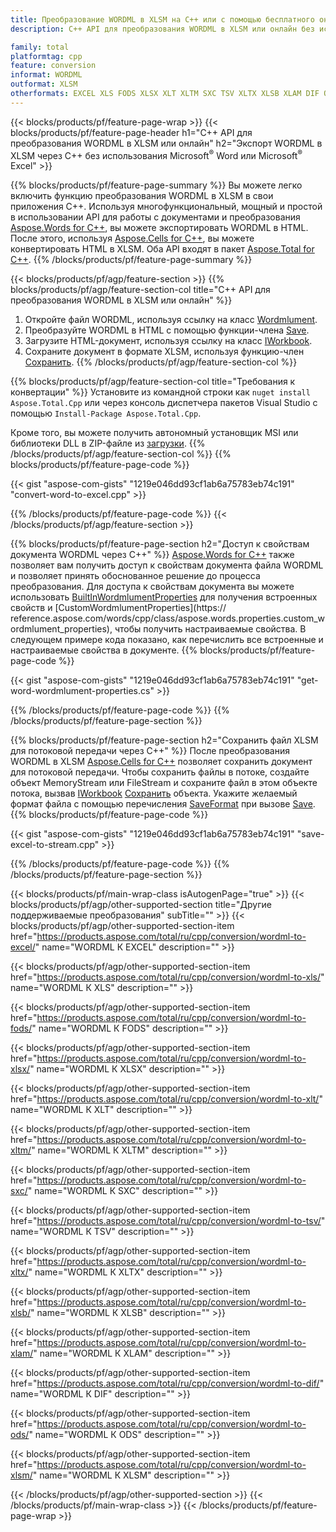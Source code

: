 ```yaml
---
title: Преобразование WORDML в XLSM на C++ или с помощью бесплатного онлайн-конвертера
description: C++ API для преобразования WORDML в XLSM или онлайн без использования Microsoft Word или Microsoft Excel или онлайн. Быстро протестируйте бесплатный онлайн-конвертер POT в CSV, прежде чем интегрировать код.

family: total
platformtag: cpp
feature: conversion
informat: WORDML
outformat: XLSM
otherformats: EXCEL XLS FODS XLSX XLT XLTM SXC TSV XLTX XLSB XLAM DIF ODS CSV
---
```

{{< blocks/products/pf/feature-page-wrap >}}
{{< blocks/products/pf/feature-page-header h1="C++ API для преобразования WORDML в XLSM или онлайн" h2="Экспорт WORDML в XLSM через C++ без использования Microsoft<sup>&reg;</sup> Word или Microsoft<sup>&reg;</sup> Excel" >}}

{{% blocks/products/pf/feature-page-summary %}}
Вы можете легко включить функцию преобразования WORDML в XLSM в свои приложения C++. Используя многофункциональный, мощный и простой в использовании API для работы с документами и преобразования [Aspose.Words for C++](https://products.aspose.com/words/cpp/), вы можете экспортировать WORDML в HTML. После этого, используя [Aspose.Cells for C++](https://products.aspose.com/cells/cpp/), вы можете конвертировать HTML в XLSM. Оба API входят в пакет [Aspose.Total for C++](https://products.aspose.com/total/cpp/). 
{{% /blocks/products/pf/feature-page-summary  %}}

{{< blocks/products/pf/agp/feature-section >}}
{{% blocks/products/pf/agp/feature-section-col title="C++ API для преобразования WORDML в XLSM или онлайн" %}}
1. Откройте файл WORDML, используя ссылку на класс [Wordmlument](https://reference.aspose.com/words/cpp/class/aspose.words.wordmlument).
2. Преобразуйте WORDML в HTML с помощью функции-члена [Save](https://reference.aspose.com/words/cpp/class/aspose.words.wordmlument#save_string_saveformat).
3. Загрузите HTML-документ, используя ссылку на класс [IWorkbook](https://reference.aspose.com/cells/cpp/class/aspose.cells.i_workbook).
4. Сохраните документ в формате XLSM, используя функцию-член [Сохранить](https://reference.aspose.com/cells/cpp/class/aspose.cells.i_workbook#a5dc7de23f7ceba76a05dc1d49f51502e).
{{% /blocks/products/pf/agp/feature-section-col %}}

{{% blocks/products/pf/agp/feature-section-col title="Требования к конвертации" %}}
Установите из командной строки как ```nuget install Aspose.Total.Cpp``` или через консоль диспетчера пакетов Visual Studio с помощью ```Install-Package Aspose.Total.Cpp```.

Кроме того, вы можете получить автономный установщик MSI или библиотеки DLL в ZIP-файле из [загрузки](https://releases.aspose.comtotal/cpp).
{{% /blocks/products/pf/agp/feature-section-col %}}
{{% blocks/products/pf/feature-page-code %}}

{{< gist "aspose-com-gists" "1219e046dd93cf1ab6a75783eb74c191" "convert-word-to-excel.cpp" >}}



{{% /blocks/products/pf/feature-page-code %}}
{{< /blocks/products/pf/agp/feature-section >}}

{{% blocks/products/pf/feature-page-section  h2="Доступ к свойствам документа WORDML через C++" %}}
[Aspose.Words for C++](https://products.aspose.com/words/cpp/) также позволяет вам получить доступ к свойствам документа файла WORDML и позволяет принять обоснованное решение до процесса преобразования. Для доступа к свойствам документа вы можете использовать [BuiltInWordmlumentProperties](https://reference.aspose.com/words/cpp/class/aspose.words.properties.built_in_wordmlument_properties) для получения встроенных свойств и [CustomWordmlumentProperties](https:// reference.aspose.com/words/cpp/class/aspose.words.properties.custom_wordmlument_properties), чтобы получить настраиваемые свойства. В следующем примере кода показано, как перечислить все встроенные и настраиваемые свойства в документе.
{{% blocks/products/pf/feature-page-code %}}

{{< gist "aspose-com-gists" "1219e046dd93cf1ab6a75783eb74c191" "get-word-wordmlument-properties.cs" >}}

{{% /blocks/products/pf/feature-page-code  %}}
{{% /blocks/products/pf/feature-page-section %}}

{{% blocks/products/pf/feature-page-section  h2="Сохранить файл XLSM для потоковой передачи через C++" %}}
После преобразования WORDML в XLSM [Aspose.Cells for C++](https://products.aspose.com/cells/cpp/) позволяет сохранить документ для потоковой передачи. Чтобы сохранить файлы в потоке, создайте объект MemoryStream или FileStream и сохраните файл в этом объекте потока, вызвав [IWorkbook](https://reference.aspose.com/cells/cpp/class/aspose.cells.i_workbook) [Сохранить](https://reference.aspose.com/cells/cpp/class/aspose.cells.i_workbook#a77072cfb929787df9ad1f38b02f58349) объекта. Укажите желаемый формат файла с помощью перечисления [SaveFormat](https://reference.aspose.com/cells/cpp/namespace/aspose.cells#a11cae527e4e68f1adcac8f47ea64481a) при вызове [Save](https://reference.aspose.com/cells/cpp/class/aspose.cells.i_workbook#a77072cfb929787df9ad1f38b02f58349).
{{% blocks/products/pf/feature-page-code %}}

{{< gist "aspose-com-gists" "1219e046dd93cf1ab6a75783eb74c191" "save-excel-to-stream.cpp" >}}

{{% /blocks/products/pf/feature-page-code  %}}
{{% /blocks/products/pf/feature-page-section %}}

{{< blocks/products/pf/main-wrap-class isAutogenPage="true" >}}
{{< blocks/products/pf/agp/other-supported-section title="Другие поддерживаемые преобразования" subTitle="" >}}
{{< blocks/products/pf/agp/other-supported-section-item href="https://products.aspose.com/total/ru/cpp/conversion/wordml-to-excel/" name="WORDML К EXCEL" description="" >}}

{{< blocks/products/pf/agp/other-supported-section-item href="https://products.aspose.com/total/ru/cpp/conversion/wordml-to-xls/" name="WORDML К XLS" description="" >}}

{{< blocks/products/pf/agp/other-supported-section-item href="https://products.aspose.com/total/ru/cpp/conversion/wordml-to-fods/" name="WORDML К FODS" description="" >}}

{{< blocks/products/pf/agp/other-supported-section-item href="https://products.aspose.com/total/ru/cpp/conversion/wordml-to-xlsx/" name="WORDML К XLSX" description="" >}}

{{< blocks/products/pf/agp/other-supported-section-item href="https://products.aspose.com/total/ru/cpp/conversion/wordml-to-xlt/" name="WORDML К XLT" description="" >}}

{{< blocks/products/pf/agp/other-supported-section-item href="https://products.aspose.com/total/ru/cpp/conversion/wordml-to-xltm/" name="WORDML К XLTM" description="" >}}

{{< blocks/products/pf/agp/other-supported-section-item href="https://products.aspose.com/total/ru/cpp/conversion/wordml-to-sxc/" name="WORDML К SXC" description="" >}}

{{< blocks/products/pf/agp/other-supported-section-item href="https://products.aspose.com/total/ru/cpp/conversion/wordml-to-tsv/" name="WORDML К TSV" description="" >}}

{{< blocks/products/pf/agp/other-supported-section-item href="https://products.aspose.com/total/ru/cpp/conversion/wordml-to-xltx/" name="WORDML К XLTX" description="" >}}

{{< blocks/products/pf/agp/other-supported-section-item href="https://products.aspose.com/total/ru/cpp/conversion/wordml-to-xlsb/" name="WORDML К XLSB" description="" >}}

{{< blocks/products/pf/agp/other-supported-section-item href="https://products.aspose.com/total/ru/cpp/conversion/wordml-to-xlam/" name="WORDML К XLAM" description="" >}}

{{< blocks/products/pf/agp/other-supported-section-item href="https://products.aspose.com/total/ru/cpp/conversion/wordml-to-dif/" name="WORDML К DIF" description="" >}}

{{< blocks/products/pf/agp/other-supported-section-item href="https://products.aspose.com/total/ru/cpp/conversion/wordml-to-ods/" name="WORDML К ODS" description="" >}}

{{< blocks/products/pf/agp/other-supported-section-item href="https://products.aspose.com/total/ru/cpp/conversion/wordml-to-xlsm/" name="WORDML К XLSM" description="" >}}


{{< /blocks/products/pf/agp/other-supported-section >}}
{{< /blocks/products/pf/main-wrap-class >}}
{{< /blocks/products/pf/feature-page-wrap >}}